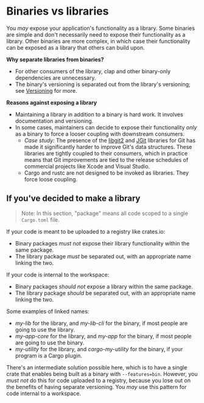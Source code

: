 # Binaries vs libraries

You *may* expose your application's functionality as a library. Some binaries are simple and don't necessarily need to expose their functionality as a library. Other binaries are more complex, in which case their functionality can be exposed as a library that others can build upon.

**Why separate libraries from binaries?**
* For other consumers of the library, clap and other binary-only dependencies are unnecessary.
* The binary's versioning is separated out from the library's versioning; see [Versioning](versioning.html) for more.

**Reasons against exposing a library**
* Maintaining a library in addition to a binary is hard work. It involves documentation and versioning.
* In some cases, maintainers can decide to expose their functionality *only* as a binary to force a looser coupling with downstream consumers.
  * *Case study:* The presence of the [libgit2](https://libgit2.org/) and [JGit](https://www.eclipse.org/jgit/) libraries for Git has made it significantly harder to improve Git's data structures. These libraries are tightly coupled to their consumers, which in practice means that Git improvements are tied to the release schedules of commercial projects like Xcode and Visual Studio.
  * Cargo and rustc are not designed to be invoked as libraries. They force loose coupling.

## If you've decided to make a library

> Note: In this section, "package" means all code scoped to a single `Cargo.toml` file.

If your code is meant to be uploaded to a registry like crates.io:
* Binary packages *must not* expose their library functionality within the same package.
* The library package *must* be separated out, with an appropriate name linking the two.

If your code is internal to the workspace:
* Binary packages *should not* expose a library within the same package.
* The library package *should* be separated out, with an appropriate name linking the two.

Some examples of linked names:
* *my-lib* for the library, and *my-lib-cli* for the binary, if most people are going to use the library.
* *my-app-core* for the library, and *my-app* for the binary, if most people are going to use the binary.
* *my-utility* for the library, and *cargo-my-utility* for the binary, if your program is a Cargo plugin.

There's an intermediate solution possible here, which is to have a single crate that enables being built as a binary with `--features=bin`. However, you *must not* do this for code uploaded to a registry, because you lose out on the benefits of having separate versioning. You *may* use this pattern for code internal to a workspace.
